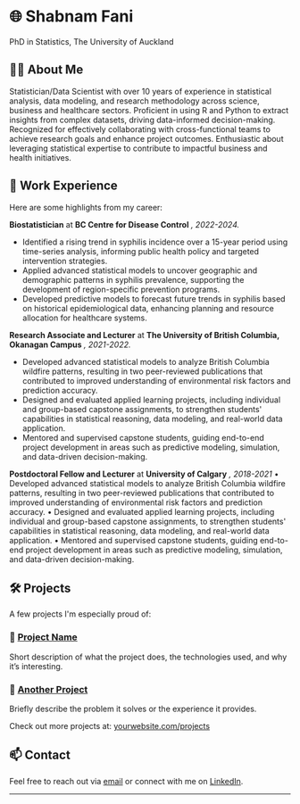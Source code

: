 # 🌐 Shabnam Fani
PhD in Statistics, The University of Auckland 



## 🧑‍💻 About Me

Statistician/Data Scientist with over 10 years of experience in statistical analysis, data modeling, and research methodology across science, business and healthcare sectors. Proficient in using R and Python to extract insights from complex datasets, driving data-informed decision-making. Recognized for effectively collaborating with cross-functional teams to achieve research goals and enhance project outcomes. Enthusiastic about leveraging statistical expertise to contribute to impactful business and health initiatives.

## 💼 Work Experience

Here are some highlights from my career:

**Biostatistician** at **BC Centre for Disease Control** *, 2022-2024.*  
  -	Identified a rising trend in syphilis incidence over a 15-year period using time-series analysis, informing public health policy and targeted intervention strategies.
  -	Applied advanced statistical models to uncover geographic and demographic patterns in syphilis prevalence, supporting the development of region-specific prevention programs.
  -	Developed predictive models to forecast future trends in syphilis based on historical epidemiological data, enhancing planning and resource allocation for healthcare systems.

**Research Associate and Lecturer** at **The University of British Columbia, Okanagan Campus** *, 2021-2022.* 
  - Developed advanced statistical models to analyze British Columbia wildfire patterns, resulting in two peer-reviewed publications that contributed to improved understanding of environmental risk factors and prediction accuracy.
 - Designed and evaluated applied learning projects, including individual and group-based capstone assignments, to strengthen students' capabilities in statistical reasoning, data modeling, and real-world data application.
  - Mentored and supervised capstone students, guiding end-to-end project development in areas such as predictive modeling, simulation, and data-driven decision-making.

**Postdoctoral Fellow and Lecturer** at **University of Calgary** *, 2018-2021*
•	Developed advanced statistical models to analyze British Columbia wildfire patterns, resulting in two peer-reviewed publications that contributed to improved understanding of environmental risk factors and prediction accuracy.
•	Designed and evaluated applied learning projects, including individual and group-based capstone assignments, to strengthen students' capabilities in statistical reasoning, data modeling, and real-world data application.
•	Mentored and supervised capstone students, guiding end-to-end project development in areas such as predictive modeling, simulation, and data-driven decision-making.

## 🛠️ Projects

A few projects I'm especially proud of:

### 🚀 [Project Name](https://linktoproject.com)
Short description of what the project does, the technologies used, and why it’s interesting.

### 📱 [Another Project](https://linktoproject.com)
Briefly describe the problem it solves or the experience it provides.

Check out more projects at: [yourwebsite.com/projects](https://yourwebsite.com/projects)

## 📫 Contact

Feel free to reach out via [email](mailto:you@example.com) or connect with me on [LinkedIn](https://linkedin.com/in/yourprofile).

---

